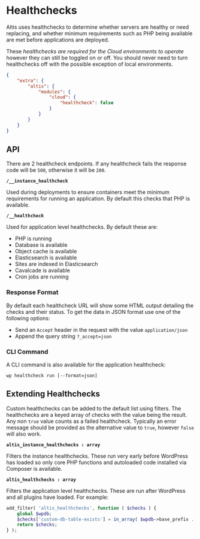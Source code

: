 # Healthchecks

Altis uses healthchecks to determine whether servers are healthy or need replacing, and whether minimum requirements such as PHP being available are met before applications are deployed.

These _healthchecks are required for the Cloud environments to operate_ however they can still be toggled on or off. You should never need to turn healthchecks off with the possible exception of local environments.

```json
{
    "extra": {
        "altis": {
            "modules": {
                "cloud": {
                    "healthcheck": false
                }
            }
        }
    }
}
```

## API

There are 2 healthcheck endpoints. If any healthcheck fails the response code will be `500`, otherwise it will be `200`.

**`/__instance_healthcheck`**

Used during deployments to ensure containers meet the minimum requirements for running an application. By default this checks that PHP is available.

**`/__healthcheck`**

Used for application level healthchecks. By default these are:

- PHP is running
- Database is available
- Object cache is available
- Elasticsearch is available
- Sites are indexed in Elasticsearch
- Cavalcade is available
- Cron jobs are running

### Response Format

By default each healthcheck URL will show some HTML output detailing the checks and their status. To get the data in JSON format use one of the following options:

- Send an `Accept` header in the request with the value `application/json`
- Append the query string `?_accept=json`

### CLI Command

A CLI command is also available for the application healthcheck:

```
wp healthcheck run [--format=json]
```

## Extending Healthchecks

Custom healthchecks can be added to the default list using filters. The healthchecks are a keyed array of checks with the value being the result. Any non `true` value counts as a failed healthcheck. Typically an error message should be provided as the alternative value to `true`, however `false` will also work.

**`altis_instance_healthchecks : array`**

Filters the instance healthchecks. These run very early before WordPress has loaded so only core PHP functions and autoloaded code installed via Composer is available.

**`altis_healthchecks : array`**

Filters the application level healthchecks. These are run after WordPress and all plugins have loaded. For example:

```php
add_filter( 'altis_healthchecks', function ( $checks ) {
    global $wpdb;
    $checks['custom-db-table-exists'] = in_array( $wpdb->base_prefix . 'custom', $wpdb->tables, true );
    return $checks;
} );
```
